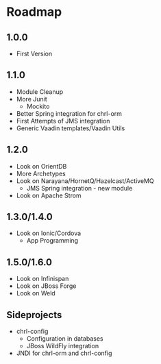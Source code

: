 # Roadmap

## 1.0.0
* First Version

## 1.1.0

* Module Cleanup
* More Junit
    * Mockito
* Better Spring integration for chrl-orm
* First Attempts of JMS integration
* Generic Vaadin templates/Vaadin Utils

## 1.2.0

* Look on OrientDB
* More Archetypes
* Look on Narayana/HornetQ/Hazelcast/ActiveMQ
    * JMS Spring integration - new module
* Look on Apache Strom

## 1.3.0/1.4.0

* Look on Ionic/Cordova
    * App Programming

## 1.5.0/1.6.0

* Look on Infinispan
* Look on JBoss Forge
* Look on Weld

## Sideprojects

* chrl-config
    * Configuration in databases
    * JBoss WildFly integration
* JNDI for chrl-orm and chrl-config

